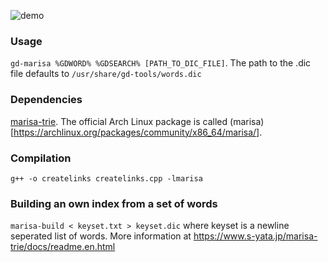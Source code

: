 
![demo](https://user-images.githubusercontent.com/50422430/229341045-96283fc9-8ecb-49bb-a011-abd2d3e4e43e.gif)


### Usage
`gd-marisa %GDWORD% %GDSEARCH% [PATH_TO_DIC_FILE]`. The path to the .dic file defaults to `/usr/share/gd-tools/words.dic`

### Dependencies
[marisa-trie](https://github.com/s-yata/marisa-trie). The official Arch Linux package is called (marisa)[https://archlinux.org/packages/community/x86_64/marisa/].

### Compilation
`g++ -o createlinks createlinks.cpp -lmarisa`

### Building an own index from a set of words
`marisa-build < keyset.txt > keyset.dic` where keyset is a newline seperated list of words. More information at https://www.s-yata.jp/marisa-trie/docs/readme.en.html
